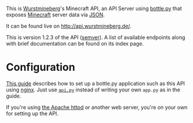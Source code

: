This is [Wurstmineberg](http://wurstmineberg.de/)'s Minecraft API, an API Server using [bottle.py](http://bottlepy.org/) that exposes [Minecraft](http://minecraft.net/) server data via [JSON](http://www.json.org/).

It can be found live on http://api.wurstmineberg.de/.

This is version 1.2.3 of the API ([semver](http://semver.org/)). A list of available endpoints along with brief documentation can be found on its index page.

Configuration
=============

[This guide](http://michael.lustfield.net/nginx/bottle-uwsgi-nginx-quickstart) describes how to set up a bottle.py application such as this API using [nginx](http://wiki.nginx.org/). Just use [`api.py`](api.py) instead of writing your own `app.py` as in the guide.

If you're using [the Apache httpd](http://httpd.apache.org/) or another web server, you're on your own for setting up the API.
